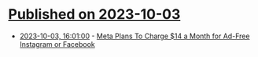 # [Published on 2023-10-03](index.md)

* [2023-10-03, 16:01:00](https://tech.slashdot.org/story/23/10/03/143246/meta-plans-to-charge-14-a-month-for-ad-free-instagram-or-facebook?utm_source=rss1.0mainlinkanon&utm_medium=feed) - [Meta Plans To Charge $14 a Month for Ad-Free Instagram or Facebook](https://tech.slashdot.org/story/23/10/03/143246/meta-plans-to-charge-14-a-month-for-ad-free-instagram-or-facebook?utm_source=rss1.0mainlinkanon&utm_medium=feed)
